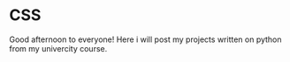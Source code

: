 # CSS


  Good afternoon to everyone! Here i will post my projects written on python from my univercity course.

